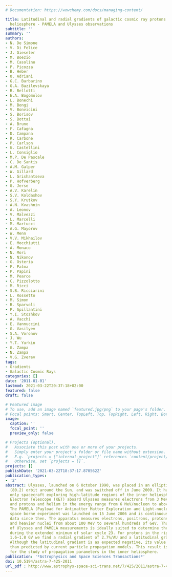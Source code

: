 ```yaml
---
# Documentation: https://wowchemy.com/docs/managing-content/

title: Latitudinal and radial gradients of galactic cosmic ray protons in the inner
  heliosphere - PAMELA and Ulysses observations
subtitle: ''
summary: ''
authors:
- N. De Simone
- V. Di Felice
- J. Gieseler
- M. Boezio
- M. Casolino
- P. Picozza
- B. Heber
- O. Adriani
- G.C. Barbarino
- G.A. Bazilevskaya
- R. Bellotti
- E.A. Bogomolov
- L. Bonechi
- M. Bongi
- V. Bonvicini
- S. Borisov
- S. Bottai
- A. Bruno
- F. Cafagna
- D. Campana
- R. Carbone
- P. Carlson
- G. Castellini
- L. Consiglio
- M.P. De Pascale
- C. De Santis
- A.M. Galper
- W. Gillard
- L. Grishantseva
- P. Hofverberg
- G. Jerse
- A.V. Karelin
- S.V. Koldashov
- S.Y. Krutkov
- A.N. Kvashnin
- A. Leonov
- V. Malvezzi
- L. Marcelli
- M. Martucci
- A.G. Mayorov
- W. Menn
- V.V. Mikhailov
- E. Mocchiutti
- A. Monaco
- N. Mori
- N. Nikonov
- G. Osteria
- F. Palma
- P. Papini
- M. Pearce
- C. Pizzolotto
- M. Ricci
- S.B. Ricciarini
- L. Rossetto
- M. Simon
- R. Sparvoli
- P. Spillantini
- Y.I. Stozhkov
- A. Vacchi
- E. Vannuccini
- G. Vasilyev
- S.A. Voronov
- J. Wu
- Y.T. Yurkin
- G. Zampa
- N. Zampa
- V.G. Zverev
tags: 
- Gradients
- Galactic Cosmic Rays
categories: []
date: '2011-01-01'
lastmod: 2021-03-22T20:37:18+02:00
featured: false
draft: false

# Featured image
# To use, add an image named `featured.jpg/png` to your page's folder.
# Focal points: Smart, Center, TopLeft, Top, TopRight, Left, Right, BottomLeft, Bottom, BottomRight.
image:
  caption: ''
  focal_point: ''
  preview_only: false

# Projects (optional).
#   Associate this post with one or more of your projects.
#   Simply enter your project's folder or file name without extension.
#   E.g. `projects = ["internal-project"]` references `content/project/deep-learning/index.md`.
#   Otherwise, set `projects = []`.
projects: []
publishDate: '2021-03-22T18:37:17.870562Z'
publication_types:
- '2'
abstract: Ulysses, launched on 6 October 1990, was placed in an elliptical, high inclined
  (80.2) orbit around the Sun, and was switched off in June 2009. It has been the
  only spacecraft exploring high-latitude regions of the inner heliosphere. The Kiel
  Electron Telescope (KET) aboard Ulysses measures electrons from 3 MeV to a few GeV
  and protons and helium in the energy range from 6 MeV/nucleon to above 2 GeV/nucleon.
  The PAMELA (Payload for Antimatter Matter Exploration and Light-nuclei Astrophysics)
  space borne experiment was launched on 15 June 2006 and is continuously collecting
  data since then. The apparatus measures electrons, positrons, protons, anti-protons
  and heavier nuclei from about 100 MeV to several hundreds of GeV. Thus the combination
  of Ulysses and PAMELA measurements is ideally suited to determine the spatial gradients
  during the extended minimum of solar cycle 23. For protons in the rigidity interval
  1.6–1.8 GV we find a radial gradient of 2.7%/AU and a latitudinal gradient of− 0.024%/degree.
  Although the latitudinal gradient is as expected negative, its value is much smaller
  than predicted by current particle propagation models. This result is of relevance
  for the study of propagation parameters in the inner heliosphere.
publication: '*Astrophysics and Space Sciences Transactions*'
doi: 10.5194/astra-7-425-2011
url_pdf : http://www.astrophys-space-sci-trans.net/7/425/2011/astra-7-425-2011.pdf
---
```


